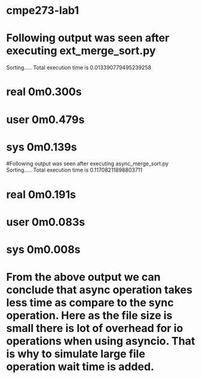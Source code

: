 # cmpe273-lab1

# Following output was seen after executing ext_merge_sort.py
Sorting.....
Total execution time is 0.013390779495239258

# real	0m0.300s
# user	0m0.479s
# sys	0m0.139s

#Following output was seen after executing async_merge_sort.py
Sorting.....
Total execution time is 0.11708211898803711

# real	0m0.191s
# user	0m0.083s
# sys	0m0.008s

# From the above output we can conclude that async operation takes less time as compare to the sync operation. Here as the file size is small there is lot of overhead for io operations when using asyncio. That is why to simulate large file operation  wait time is added.
